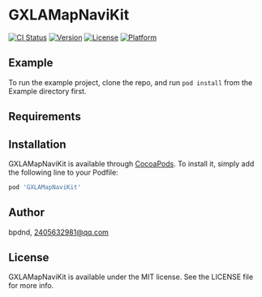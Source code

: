 # GXLAMapNaviKit

[![CI Status](https://img.shields.io/travis/bpdnd/GXLAMapNaviKit.svg?style=flat)](https://travis-ci.org/bpdnd/GXLAMapNaviKit)
[![Version](https://img.shields.io/cocoapods/v/GXLAMapNaviKit.svg?style=flat)](https://cocoapods.org/pods/GXLAMapNaviKit)
[![License](https://img.shields.io/cocoapods/l/GXLAMapNaviKit.svg?style=flat)](https://cocoapods.org/pods/GXLAMapNaviKit)
[![Platform](https://img.shields.io/cocoapods/p/GXLAMapNaviKit.svg?style=flat)](https://cocoapods.org/pods/GXLAMapNaviKit)

## Example

To run the example project, clone the repo, and run `pod install` from the Example directory first.

## Requirements

## Installation

GXLAMapNaviKit is available through [CocoaPods](https://cocoapods.org). To install
it, simply add the following line to your Podfile:

```ruby
pod 'GXLAMapNaviKit'
```

## Author

bpdnd, 2405632981@qq.com

## License

GXLAMapNaviKit is available under the MIT license. See the LICENSE file for more info.
